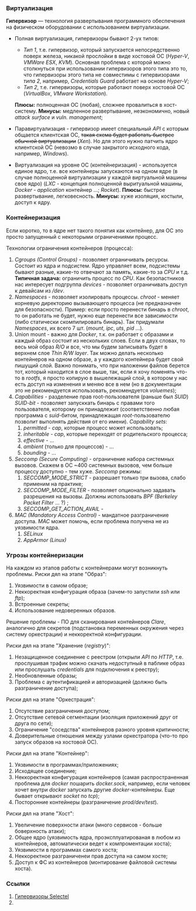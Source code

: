 ### Виртуализация
**Гипервизор** — технология развертывания программного обеспечения на физическом оборудовании с использованием виртуализации.

* Полная виртуализация, гипервизоры бывают 2-ух типов: 
    + *Тип 1*, т.е. гипервизор, который запускается непосредственно поверх железа, никакой прослойки в виде хостовой ОС (*Hyper-V*, *VMWare ESX*, *KVM*). Основная проблема с которой можно столкнуться при использовании гипервизоров этого типа это то, что гипервизоры этого типа не совместимы с гипервизорами *типа 2*, например, *Credentials Guard* работает на основе *Hyper-V*;
    + *Тип 2*, т.е. гипервизоры, которые работают поверх хостовой ОС (*VirtualBox*, *VMware Workstation*).
    
    **Плюсы:** полноценная ОС (любая), сложнее провалиться в хост-систему. **Минусы:** медленное развертывание, неэкономично, новый *attack surface* и *vuln. management*;
* Паравиртуализация - гипервизор имеет специальный *API* с которым общается клиентская ОС, ~~такая схема будет работать быстрее обычной виртуализации~~ (*Xen*). Но для этого нужно патчить ядро клиентской ОС (невозмо в случае закрытого исходного кода, например, *Windows*).
* Виртуализация на уровне ОС (контейнеризация) - используется единое ядро, т.е. все контейнеры запускаются на одном ядре (в случае полноценной виртуализации у каждой виртуальной машины свое ядро) (*LXC* - концепция полноценной выритуальной машины, *Docker* - *application* контейнер ...; *Rocket*). **Плюсы:** быстрое развертывание, легковесность. **Минусы:** хуже изоляция, костыли, доступ к ядру.

### Контейнеризация
Если коротко, то в ядре нет такого понятия как контейнер, для ОС это просто запущенный с некоторыми ограничениями процесс.

Технологии ограничения контейнеров (процесса):
1. *Cgroups (Control Groups)* - позволяет ограничивать ресурсы. Состоит из ядра и подсистем. Ядро управляет всем, подсистемы бывают разные, какие-то отвечают за память, какие-то за *CPU* и т.д. **Типичная задача:** ограничить процесс по *CPU*. Как безопастников нас интересует подгруппа *devices* - позволяет ограничивать доступ к девайсам из */dev*.
2. *Namespaces* - позволяет изолировать процессы. *chroot* - меняет корневую директорию вызывающего процесса (не предназначен для безопасности). Пример: если просто перенести бинарь в *chroot*, то он работать не будет, нужно еще перенести все зависимости (либо статически скомпилировать бинарь). Так придумали *Namespaces*, их всего 7 шт. (*mount*, *ipc*, *uts*, *pid* ...).
3. Union mount - важно для *Docker*, т.к. он работает с образами и каждый образ состоит из нескольких слоев. Если в двух словах, то весь мой образ *R/O* и все, что мы будем записывать будет в верхнем слое *Thin R/W layer*. Так можно делать несколько контейнеров на одном образе, а у каждого контейнера будет свой пишущий слой. Важно понимать, что при наложении файлов берется тот, который находится в слое выше, так, если я хочу поменять что-то в *rootfs*, я просто копирую в вышележащий слой, в котором у нас есть доступ на изменения и меняю все в нем (но в документации это не рекомендуется использовать, рекомендуется *voluemes*);
4. *Capabilities* - разделение прав root-пользователя (раньше был *SUID*) *SUID-bit* - позволяет запусккать бинарь с правами того пользователя, которому он принадлежит (соответственно любая программа с *suid*-битом, принадлежащая *root*-пользователю позволит выполнять действия от его имени). 
   *Capability sets*:
   1. *permitted* - *cap*, которые процесс может использовать; 
   2. *inheritable* - *cap*, которые переходят от родительского процесса;
   3. *effective* - ...
   4. *ambient* (только для процессов) - ...
   5. *bounding* - ...
5. *Seccomp (Secure Computing)* - ограничение набора системных вызовов. Скажем в ОС ~400 системных вызовов, чем больше процессу доступно - тем хуже.
   *Seccomp* режимы:
   1. *SECCOMP_MODE_STRICT* - разрешает только три вызова, слабо применим на практике;
   2. *SECCOMP_MODE_FILTER* - позволяет опционально задавать разрешения на вызовы. Должны использовать *BPF (Berkeley Packet Filter* ... ?) ;
   3. *SECCOMP_GET_ACTION_AVAIL* - 
6. *MAC (Mandatory Access Control)* - мандатное разграничение доступа. *MAC* может помочь, если проблема получена не из уязвимости ядра.
   1. *SELinux*
   2. *AppArmor (Linux)* 


### Угрозы контейнеризации
На каждом из этапов работы с контейнерами могут возникнуть проблемы.
Риски дял на этапе "Образ":
1. Уязвимости в самом образе;
2. Неккоректная конфигурация образа (зачем-то запустили *ssh* или *ftp*);
3. Встроенные секреты;
4. Использование недоверенных образов.

Решение проблемы - ПО для сканирования контейнеров *Clare*, аналогично для секретов (подстановка переменных окружения через систему оркестрации) и неккоректной конфигурации.

Риски дял на этапе "Хранение (*registry*)":
1. Незащищенное соединение с реестром (открыли *API* по *HTTP*, т.е. прослушивая трафик можно скачать недоступный в паблике образ или прослушать *credentials* для подключения к реестру);
2. Необновленные образы;
3. Проблема с аутентификацией и авторизацией (должно быть разграничение доступа);

Риски дял на этапе "Оркестрация":
1. Отсутствие разграничения доступом;
2. Отсутствие сетевой сегментации (изоляция приложений друг от друга по сети);
3. Ограничение "соседства" контейнеров разного уровня критичности;
4. Доверительные отношения между узлами оркестратора (что-то про запуск образов на хостовой ОС).

Риски дял на этапе "Контейнер":
1. Уязвимости в программах/приложениях;
2. Исходящее соединение;
3. Неккоректная конфигурация контейнеров (самая распространенная проблема для *docker* пошарить *docker.sock*, например, если человек хочет внутри *docker* запускать другие *docker*-контейнеры. Еще бывает открывают *socket* по *tcp*);
4. Посторонние контейнеры (разграничение *prod/dev/test*).

Риски дял на этапе "Хост":
1. Увеличение поверхности атаки (много сервисов - больше боверхность атаки);
2. Общее ядро (уязвимость ядра, проэксплуатированая в любом из контейнеров, автоматически ведет к компроментации хоста);
3. Уязвимости в программах самого хоста;
4. Неккоректное разграниченеи прав доступа на самом хосте;
5. Доступ к ФС из контейнеров (монтирование файловой системы хоста).


### Ссылки
1. [Гипервизоры Selectel](https://selectel.ru/blog/what-is-hypervisor/)
2. 